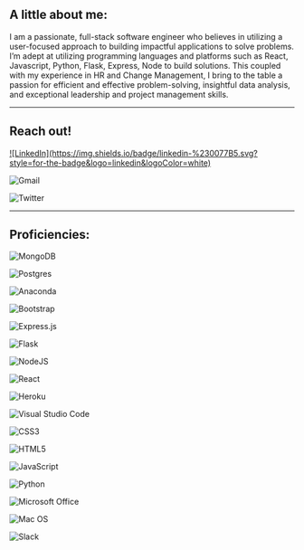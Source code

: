 ## A little about me:

I am a passionate, full-stack software engineer who believes in utilizing a user-focused approach to building impactful applications to solve problems. I’m adept at utilizing  programming languages and platforms such as React, Javascript, Python, Flask, Express, Node to build solutions.  This coupled with my experience in HR and Change Management, I bring to the table a passion for efficient and effective problem-solving, insightful data analysis, and exceptional leadership and project management skills. 

---
## Reach out!

<a href="https://www.linkedin.com/in/zurilyons/">
![LinkedIn](https://img.shields.io/badge/linkedin-%230077B5.svg?style=for-the-badge&logo=linkedin&logoColor=white) </a>

![Gmail](https://img.shields.io/badge/Gmail-D14836?style=for-the-badge&logo=gmail&logoColor=white)

![Twitter](https://img.shields.io/badge/<handle>-%231DA1F2.svg?style=for-the-badge&logo=Twitter&logoColor=white)

---
## Proficiencies:

![MongoDB](https://img.shields.io/badge/MongoDB-%234ea94b.svg?style=for-the-badge&logo=mongodb&logoColor=white)

![Postgres](https://img.shields.io/badge/postgres-%23316192.svg?style=for-the-badge&logo=postgresql&logoColor=white)

![Anaconda](https://img.shields.io/badge/Anaconda-%2344A833.svg?style=for-the-badge&logo=anaconda&logoColor=white)

![Bootstrap](https://img.shields.io/badge/bootstrap-%23563D7C.svg?style=for-the-badge&logo=bootstrap&logoColor=white)

![Express.js](https://img.shields.io/badge/express.js-%23404d59.svg?style=for-the-badge&logo=express&logoColor=%2361DAFB)

![Flask](https://img.shields.io/badge/flask-%23000.svg?style=for-the-badge&logo=flask&logoColor=white)

![NodeJS](https://img.shields.io/badge/node.js-6DA55F?style=for-the-badge&logo=node.js&logoColor=white)

![React](https://img.shields.io/badge/react-%2320232a.svg?style=for-the-badge&logo=react&logoColor=%2361DAFB)

![Heroku](https://img.shields.io/badge/heroku-%23430098.svg?style=for-the-badge&logo=heroku&logoColor=white)

![Visual Studio Code](https://img.shields.io/badge/Visual%20Studio%20Code-0078d7.svg?style=for-the-badge&logo=visual-studio-code&logoColor=white)

![CSS3](https://img.shields.io/badge/css3-%231572B6.svg?style=for-the-badge&logo=css3&logoColor=white)

![HTML5](https://img.shields.io/badge/html5-%23E34F26.svg?style=for-the-badge&logo=html5&logoColor=white)

![JavaScript](https://img.shields.io/badge/javascript-%23323330.svg?style=for-the-badge&logo=javascript&logoColor=%23F7DF1E)

![Python](https://img.shields.io/badge/python-3670A0?style=for-the-badge&logo=python&logoColor=ffdd54)

![Microsoft Office](https://img.shields.io/badge/Microsoft_Office-D83B01?style=for-the-badge&logo=microsoft-office&logoColor=white)

![Mac OS](https://img.shields.io/badge/mac%20os-000000?style=for-the-badge&logo=macos&logoColor=F0F0F0)

![Slack](https://img.shields.io/badge/Slack-4A154B?style=for-the-badge&logo=slack&logoColor=white)